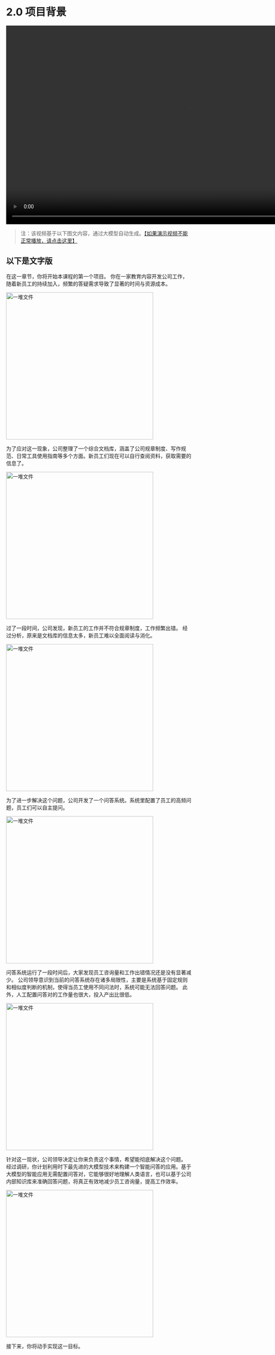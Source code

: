 # 2.0 项目背景

<video width="960" height="540" controls playbackRate="1.2">
    <source src="https://cloud.video.taobao.com/vod/YGvLqNlVbkavLOayS3wu6BGBv5YVpBXZW4Dx7vv-94Y.mp4" type="video/mp4">
</video>

>注：该视频基于以下图文内容，通过大模型自动生成。[【如果演示视频不能正常播放，请点击这里】](https://cloud.video.taobao.com/vod/YGvLqNlVbkavLOayS3wu6BGBv5YVpBXZW4Dx7vv-94Y.mp4)

## 以下是文字版

在这一章节，你将开始本课程的第一个项目。
你在一家教育内容开发公司工作，随着新员工的持续加入，频繁的答疑需求导致了显著的时间与资源成本。

<img src="https://gw.alicdn.com/imgextra/i2/O1CN01TACOmD1IPpuPqCNnT_!!6000000000886-0-tps-1024-1024.jpg" alt="一堆文件" width="400px">

为了应对这一现象，公司整理了一个综合文档库，涵盖了公司规章制度、写作规范、日常工具使用指南等多个方面。新员工们现在可以自行查阅资料，获取需要的信息了。

<img src="https://gw.alicdn.com/imgextra/i4/O1CN011CuUk11OEk0XDFFAZ_!!6000000001674-0-tps-1024-1024.jpg" alt="一堆文件" width="400px">

过了一段时间，公司发现，新员工的工作并不符合规章制度，工作频繁出错。
经过分析，原来是文档库的信息太多，新员工难以全面阅读与消化。

<img src="https://gw.alicdn.com/imgextra/i2/O1CN010a2mVD1G61Xjj7SEi_!!6000000000572-0-tps-1024-1024.jpg" alt="一堆文件" width="400px">

为了进一步解决这个问题，公司开发了一个问答系统。系统里配置了员工的高频问题，员工们可以自主提问。

<img src="https://gw.alicdn.com/imgextra/i4/O1CN01d4Cheb28hZGNpjpOZ_!!6000000007964-0-tps-1024-801.jpg" alt="一堆文件" width="400px">

问答系统运行了一段时间后，大家发现员工咨询量和工作出错情况还是没有显著减少。
公司领导意识到当前的问答系统存在诸多局限性，主要是系统基于固定规则和相似度判断的机制，使得当员工使用不同问法时，系统可能无法回答问题。
此外，人工配置问答对的工作量也很大，投入产出比很低。

<img src="https://gw.alicdn.com/imgextra/i2/O1CN01vGr3eE1q1Hc1niZAV_!!6000000005435-0-tps-714-469.jpg" alt="一堆文件" width="400px">

针对这一现状，公司领导决定让你来负责这个事情，希望能彻底解决这个问题。
经过调研，你计划利用时下最先进的大模型技术来构建一个智能问答的应用。基于大模型的智能应用无需配置问答对，它能够很好地理解人类语言，也可以基于公司内部知识库来准确回答问题，将真正有效地减少员工咨询量，提高工作效率。

<img src="https://gw.alicdn.com/imgextra/i1/O1CN01UZmxgz1uY2OowazMq_!!6000000006048-0-tps-1024-1024.jpg" alt="一堆文件" width="400px">

接下来，你将动手实现这一目标。